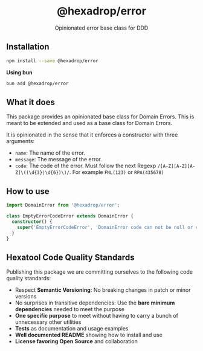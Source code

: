 <h1 align="center">
  @hexadrop/error
</h1>

<p align="center">
    Opinionated error base class for DDD
</p>

## Installation

```bash
npm install --save @hexadrop/error
```

**Using bun**

```bash
bun add @hexadrop/error
```

## What it does

This package provides an opinionated base class for Domain Errors.
This is meant to be extended and used as a base class for Domain Errors.

It is opinionated in the sense that it enforces a constructor with three arguments:

-   `name`: The name of the error.
-   `message`: The message of the error.
-   `code`: The code of the error. Must follow the next Regexp `/[A-Z][A-Z][A-Z]\((\d{3}|\d{6})\)/`.
    For example `FNL(123)` or `RPA(435678)`

## How to use

```typescript
import DomainError from '@hexadrop/error';

class EmptyErrorCodeError extends DomainError {
  constructor() {
    super('EmptyErrorCodeError', 'DomainError code can not be null or empty', 'HEX(400)');
  }
}
```

## Hexatool Code Quality Standards

Publishing this package we are committing ourselves to the following code quality standards:

-   Respect **Semantic Versioning**: No breaking changes in patch or minor versions
-   No surprises in transitive dependencies: Use the **bare minimum dependencies** needed to meet the purpose
-   **One specific purpose** to meet without having to carry a bunch of unnecessary other utilities
-   **Tests** as documentation and usage examples
-   **Well documented README** showing how to install and use
-   **License favoring Open Source** and collaboration
